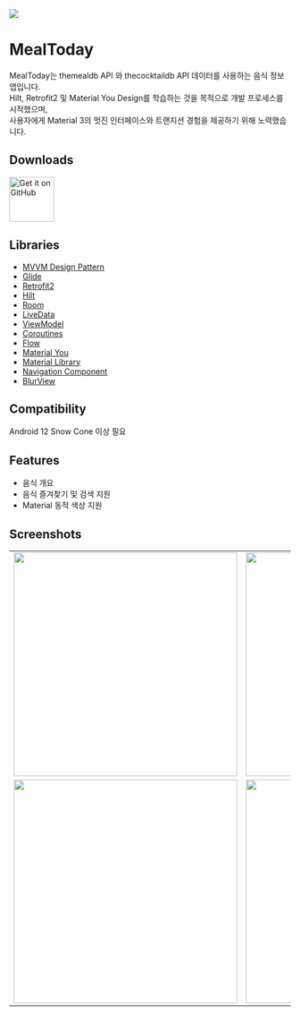 <img src="https://github.com/youuungh/meal-today-android-app/assets/97438155/abadb07b-ca53-43c5-aad0-dc24a894efb0" />

# MealToday
MealToday는 themealdb API 와 thecocktaildb API 데이터를 사용하는 음식 정보 앱입니다.</br> 
Hilt, Retrofit2 및 Material You Design를 학습하는 것을 목적으로 개발 프로세스를 시작했으며,</br>
사용자에게 Material 3의 멋진 인터페이스와 트랜지션 경험을 제공하기 위해 노력했습니다.

## Downloads

<a href='https://github.com/youuungh/MealToday/releases'><img alt='Get it on GitHub' height="80" src='https://github.com/youuungh/simple-note-android-app/assets/97438155/10bb58ee-329b-496d-9ac0-5e737ce8ab30'/></a>

## Libraries
<ul>
  <li><a href="https://developer.android.com/topic/architecture?hl=ko" target="_blank">MVVM Design Pattern</a></li>
  <li><a href="https://bumptech.github.io/glide" target="_blank">Glide</a></li>
  <li><a href="https://square.github.io/retrofit">Retrofit2</a></li>
  <li><a href="https://developer.android.com/training/dependency-injection/hilt-android">Hilt</a></li>
  <li><a href="https://developer.android.com/topic/libraries/architecture/room" target="_blank">Room</a></li>
  <li><a href="https://developer.android.com/topic/libraries/architecture/livedata">LiveData</a></li>
  <li><a href="https://developer.android.com/topic/libraries/architecture/viewmodel" target="_blank">ViewModel</a></li>
  <li><a href="https://developer.android.com/kotlin/coroutines" target="_blank">Coroutines</a></li>
  <li><a href="https://developer.android.com/kotlin/flow/stateflow-and-sharedflow" target="_blank">Flow</a></li>
  <li><a href="https://m3.material.io" target="_blank">Material You</a></li>
  <li><a href="https://material.io/develop/android/docs/getting-started/" target="_blank">Material Library</a></li>
  <li><a href="https://developer.android.com/guide/navigation/navigation-getting-started" target="_blank">Navigation Component</a></li>
  <li><a href="https://github.com/Dimezis/BlurView" target="_blank">BlurView</a></li>
</ul>

## Compatibility

Android 12 Snow Cone 이상 필요

## Features

* 음식 개요
* 음식 즐겨찾기 및 검색 지원
* Material 동적 색상 지원

## Screenshots
<table align="center">
  <tr>
    <td><img src="https://github.com/youuungh/meal-today-android-app/assets/97438155/f1b836a7-88db-49fa-b6cd-713ac9efc5f4" height="400px" /></td>
    <td><img src="https://github.com/youuungh/meal-today-android-app/assets/97438155/1780e9e0-80c3-4e9a-99a6-267e78b2fed5" height="400px" /></td>
    <td><img src="https://github.com/youuungh/meal-today-android-app/assets/97438155/5bff0fee-e039-49cd-b105-ea2af8f85a69" height="400px" /></td>
    <td><img src="https://github.com/youuungh/meal-today-android-app/assets/97438155/e8f59301-ddad-42b9-b7a1-f0ba0aee6d47" height="400px" /></td>
  </tr>
  <tr>
    <td><img src="https://github.com/youuungh/meal-today-android-app/assets/97438155/f23b5a6c-62f0-49e3-8914-b0c6311b175e" height="400px" /></td>
    <td><img src="https://github.com/youuungh/meal-today-android-app/assets/97438155/5767e5d3-07fc-4f53-8c4a-0466a6a8e459" height="400px" /></td>
    <td><img src="https://github.com/youuungh/meal-today-android-app/assets/97438155/41a4a368-aa47-44ad-921d-aa9bda5bcd74" height="400px" /></td>
    <td><img src="https://github.com/youuungh/meal-today-android-app/assets/97438155/c1237676-1e2f-4cf4-bb65-9064c6220dde" height="400px" /></td>
  </tr>
</table>
